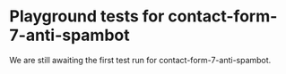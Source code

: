 # Playground tests for contact-form-7-anti-spambot
We are still awaiting the first test run for contact-form-7-anti-spambot.
